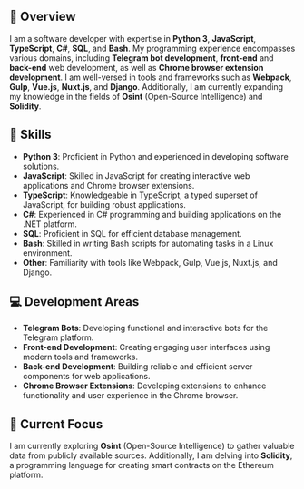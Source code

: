 ## 🌟 Overview
I am a software developer with expertise in **Python 3**, **JavaScript**, **TypeScript**, **C#**, **SQL**, and **Bash**. My programming experience encompasses various domains, including **Telegram bot development**, **front-end** and **back-end** web development, as well as **Chrome browser extension development**. I am well-versed in tools and frameworks such as **Webpack**, **Gulp**, **Vue.js**, **Nuxt.js**, and **Django**. Additionally, I am currently expanding my knowledge in the fields of **Osint** (Open-Source Intelligence) and **Solidity**.

## 🚀 Skills
- **Python 3**: Proficient in Python and experienced in developing software solutions.
- **JavaScript**: Skilled in JavaScript for creating interactive web applications and Chrome browser extensions.
- **TypeScript**: Knowledgeable in TypeScript, a typed superset of JavaScript, for building robust applications.
- **C#**: Experienced in C# programming and building applications on the .NET platform.
- **SQL**: Proficient in SQL for efficient database management.
- **Bash**: Skilled in writing Bash scripts for automating tasks in a Linux environment.
- **Other**: Familiarity with tools like Webpack, Gulp, Vue.js, Nuxt.js, and Django.

## 💻 Development Areas
- **Telegram Bots**: Developing functional and interactive bots for the Telegram platform.
- **Front-end Development**: Creating engaging user interfaces using modern tools and frameworks.
- **Back-end Development**: Building reliable and efficient server components for web applications.
- **Chrome Browser Extensions**: Developing extensions to enhance functionality and user experience in the Chrome browser.

## 🎯 Current Focus
I am currently exploring **Osint** (Open-Source Intelligence) to gather valuable data from publicly available sources. Additionally, I am delving into **Solidity**, a programming language for creating smart contracts on the Ethereum platform.
